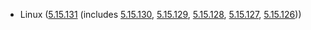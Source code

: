 - Linux ([5.15.131](https://lwn.net/Articles/943755) (includes [5.15.130](https://lwn.net/Articles/943404), [5.15.129](https://lwn.net/Articles/943113), [5.15.128](https://lwn.net/Articles/942866), [5.15.127](https://lwn.net/Articles/941775), [5.15.126](https://lwn.net/Articles/942612)))
